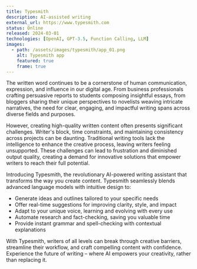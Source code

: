 ```yaml
---
title: Typesmith
description: AI-assisted writing
external_url: https://www.typesmith.com
status: Online
released: 2024-03-01
technologies: [OpenAI, GPT-3.5, Function Calling, LLM]
images:
  - path: /assets/images/typesmith/app_01.png
    alt: Typesmith app
    featured: true
    frame: true
---
```


The written word continues to be a cornerstone of human communication, expression, and influence in our digital age. From business professionals crafting persuasive reports to students composing insightful essays, from bloggers sharing their unique perspectives to novelists weaving intricate narratives, the need for clear, engaging, and impactful writing spans across diverse fields and purposes. 

However, creating high-quality written content often presents significant challenges. Writer's block, time constraints, and maintaining consistency across projects can be daunting. Traditional writing tools lack the intelligence to enhance the creative process, leaving writers feeling unsupported. These challenges can lead to frustration and diminished output quality, creating a demand for innovative solutions that empower writers to reach their full potential.

Introducing Typesmith, the revolutionary AI-powered writing assistant that transforms the way you create content. Typesmith seamlessly blends advanced language models with intuitive design to:

- Generate ideas and outlines tailored to your specific needs
- Offer real-time suggestions for improving clarity, style, and impact
- Adapt to your unique voice, learning and evolving with every use
- Automate research and fact-checking, saving you valuable time
- Provide instant grammar and spell-checking with contextual explanations

With Typesmith, writers of all levels can break through creative barriers, streamline their workflow, and craft compelling content with confidence. Experience the future of writing – where AI empowers your creativity, rather than replacing it.